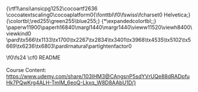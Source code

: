 {\rtf1\ansi\ansicpg1252\cocoartf2636
\cocoatextscaling0\cocoaplatform0{\fonttbl\f0\fswiss\fcharset0 Helvetica;}
{\colortbl;\red255\green255\blue255;}
{\*\expandedcolortbl;;}
\paperw11900\paperh16840\margl1440\margr1440\vieww11520\viewh8400\viewkind0
\pard\tx566\tx1133\tx1700\tx2267\tx2834\tx3401\tx3968\tx4535\tx5102\tx5669\tx6236\tx6803\pardirnatural\partightenfactor0

\f0\fs24 \cf0 README\
\
Course Content:\
https://www.udemy.com/share/103IHM3@CAngsnP5sdYVrUQe88dRADpfuHk7PQwKrg4ALH-TmlM_6eoQ-Lkxq_W8D8AAbU1D/}